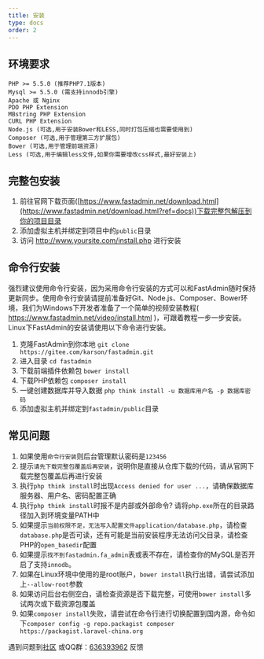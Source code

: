 ```yaml
---
title: 安装
type: docs
order: 2
---
```


## **环境要求**

~~~
PHP >= 5.5.0 (推荐PHP7.1版本)
Mysql >= 5.5.0 (需支持innodb引擎)
Apache 或 Nginx
PDO PHP Extension
MBstring PHP Extension
CURL PHP Extension
Node.js (可选,用于安装Bower和LESS,同时打包压缩也需要使用到)
Composer (可选,用于管理第三方扩展包)
Bower (可选,用于管理前端资源)
Less (可选,用于编辑less文件,如果你需要增改css样式,最好安装上)
~~~

## **完整包安装**

1. 前往官网下载页面([https://www.fastadmin.net/download.html](https://www.fastadmin.net/download.html?ref=docs))下载完整包解压到你的项目目录
2. 添加虚拟主机并绑定到项目中的`public`目录
3. 访问 http://www.yoursite.com/install.php 进行安装

## **命令行安装**

强烈建议使用命令行安装，因为采用命令行安装的方式可以和FastAdmin随时保持更新同步。使用命令行安装请提前准备好Git、Node.js、Composer、Bower环境，我们为Windows下开发者准备了一个简单的视频安装教程( https://www.fastadmin.net/video/install.html )，可跟着教程一步一步安装。Linux下FastAdmin的安装请使用以下命令进行安装。

1. 克隆FastAdmin到你本地
   `git clone https://gitee.com/karson/fastadmin.git `
2. 进入目录
   `cd fastadmin `
3. 下载前端插件依赖包
   `bower install `
4. 下载PHP依赖包
   `composer install`
5. 一键创建数据库并导入数据
   `php think install -u 数据库用户名 -p 数据库密码`
6. 添加虚拟主机并绑定到`fastadmin/public`目录

## **常见问题**
1. 如果使用`命令行安装`则后台管理默认密码是`123456`
2. 提示`请先下载完整包覆盖后再安装`，说明你是直接从仓库下载的代码，请从官网下载完整包覆盖后再进行安装
3. 执行`php think install`时出现`Access denied for user ...`，请确保数据库服务器、用户名、密码配置正确
4. 执行`php think install`时报不是内部或外部命令? 请将`php.exe`所在的目录路径加入到环境变量PATH中
5. 如果提示`当前权限不足，无法写入配置文件application/database.php`，请检查`database.php`是否可读，还有可能是当前安装程序无法访问父目录，请检查PHP的`open_basedir`配置
6. 如果提示`找不到fastadmin.fa_admin`表或表不存在，请检查你的MySQL是否开启了支持`innodb`。
7. 如果在Linux环境中使用的是root账户，`bower install`执行出错，请尝试添加上`--allow-root`参数
8. 如果访问后台右侧空白，请检查资源是否下载完整，可使用`bower install`多试两次或下载资源包覆盖
9. 如果`composer install`失败，请尝试在命令行进行切换配置到国内源，命令如下`composer config -g repo.packagist composer https://packagist.laravel-china.org`




遇到问题到[社区](https://forum.fastadmin.net) 或QQ群：[636393962](https://jq.qq.com/?_wv=1027&k=487PNBb) 反馈




